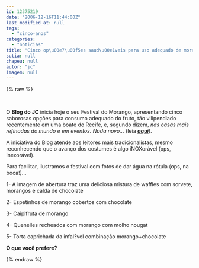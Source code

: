 ```yaml
---
id: 12375219
date: "2006-12-16T11:44:00Z"
last_modified_at: null
tags:
  - "cinco-anos"
categories:
  - "noticias"
title: "Cinco op\u00e7\u00f5es saud\u00e1veis para uso adequado de morangos frescos e carnudos"
sutia: null
chapeu: null
autor: "jc"
imagem: null
---
```

{% raw %}
<p>&nbsp;<br /></p>
<p>O <strong>Blog do JC</strong> inicia hoje o seu Festival do Morango, apresentando cinco saborosas op&ccedil;&otilde;es para consumo adequado do fruto, t&atilde;o vilipendiado recentemente em uma boate do Recife, e, segundo dizem, <em>nas casas mais refinadas do mundo e em eventos. Nada novo... </em>(leia <a href="http://fivenews.sjcc.com.br/" target="_blank" rel="noopener noreferrer"><strong><em>aqui</em></strong></a>).<em>&nbsp;</em></p>
<p>A iniciativa do Blog atende aos leitores mais tradicionalistas, mesmo reconhecendo que o avan&ccedil;o dos costumes &eacute; algo iNOXor&aacute;vel (ops, inexor&aacute;vel).</p>
<p>Para facilitar, ilustramos o festival com fotos de dar &aacute;gua na r&oacute;tula (ops, na boca!)...</p>
<p>1- A imagem de abertura traz uma deliciosa mistura de waffles com sorvete, morangos e calda de chocolate</p>
<p>2- Espetinhos de morango cobertos com chocolate</p>
<p>3- Caipifruta de morango</p>
<p>4- Quenelles recheados com morango com molho nougat</p>
<p>5-&nbsp;Torta caprichada da infal?vel combina&ccedil;&atilde;o morango+chocolate</p>
<p><strong>O que voc&ecirc; prefere?</strong></p>
{% endraw %}